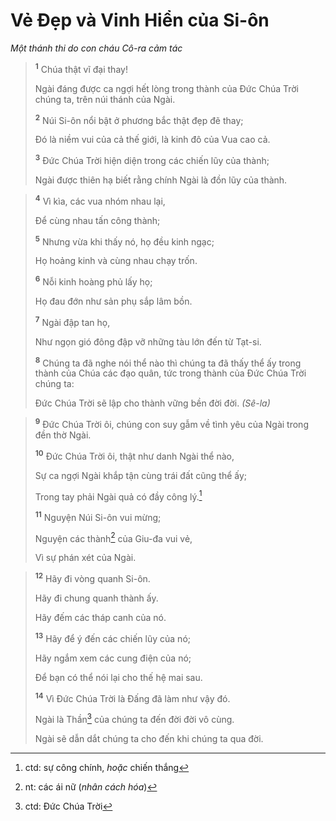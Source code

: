 # Vẻ Ðẹp và Vinh Hiển của Si-ôn
*Một thánh thi do con cháu Cô-ra cảm tác*

> <sup><b>1</b></sup> Chúa thật vĩ đại thay!
> 
> Ngài đáng được ca ngợi hết lòng trong thành của Ðức Chúa Trời chúng ta, trên núi thánh của Ngài.
> 
> <sup><b>2</b></sup> Núi Si-ôn nổi bật ở phương bắc thật đẹp đẽ thay;
> 
> Ðó là niềm vui của cả thế giới, là kinh đô của Vua cao cả.
> 
> <sup><b>3</b></sup> Ðức Chúa Trời hiện diện trong các chiến lũy của thành;
> 
> Ngài được thiên hạ biết rằng chính Ngài là đồn lũy của thành.
>


> <sup><b>4</b></sup> Vì kìa, các vua nhóm nhau lại,
> 
> Ðể cùng nhau tấn công thành;
> 
> <sup><b>5</b></sup> Nhưng vừa khi thấy nó, họ đều kinh ngạc;
> 
> Họ hoảng kinh và cùng nhau chạy trốn.
> 
> <sup><b>6</b></sup> Nỗi kinh hoàng phủ lấy họ;
> 
> Họ đau đớn như sản phụ sắp lâm bồn.
> 
> <sup><b>7</b></sup> Ngài đập tan họ,
> 
> Như ngọn gió đông đập vỡ những tàu lớn đến từ Tạt-si.
> 
> <sup><b>8</b></sup> Chúng ta đã nghe nói thể nào thì chúng ta đã thấy thể ấy trong thành của Chúa các đạo quân, tức trong thành của Ðức Chúa Trời chúng ta:
> 
> Ðức Chúa Trời sẽ lập cho thành vững bền đời đời. *(Sê-la)*
>


> <sup><b>9</b></sup> Ðức Chúa Trời ôi, chúng con suy gẫm về tình yêu của Ngài trong đền thờ Ngài.
> 
> <sup><b>10</b></sup> Ðức Chúa Trời ôi, thật như danh Ngài thể nào,
> 
> Sự ca ngợi Ngài khắp tận cùng trái đất cũng thể ấy;
> 
> Trong tay phải Ngài quả có đầy công lý.[^1-0958e927-449e-40e9-bcf8-acb1ee8e5182]
> 
> <sup><b>11</b></sup> Nguyện Núi Si-ôn vui mừng;
> 
> Nguyện các thành[^2-0958e927-449e-40e9-bcf8-acb1ee8e5182] của Giu-đa vui vẻ,
> 
> Vì sự phán xét của Ngài.
>


> <sup><b>12</b></sup> Hãy đi vòng quanh Si-ôn.
> 
> Hãy đi chung quanh thành ấy.
> 
> Hãy đếm các tháp canh của nó.
> 
> <sup><b>13</b></sup> Hãy để ý đến các chiến lũy của nó;
> 
> Hãy ngắm xem các cung điện của nó;
> 
> Ðể bạn có thể nói lại cho thế hệ mai sau.
> 
> <sup><b>14</b></sup> Vì Ðức Chúa Trời là Ðấng đã làm như vậy đó.
> 
> Ngài là Thần[^3-0958e927-449e-40e9-bcf8-acb1ee8e5182] của chúng ta đến đời đời vô cùng.
> 
> Ngài sẽ dẫn dắt chúng ta cho đến khi chúng ta qua đời.
>

[^1-0958e927-449e-40e9-bcf8-acb1ee8e5182]: ctd: sự công chính, *hoặc* chiến thắng
[^2-0958e927-449e-40e9-bcf8-acb1ee8e5182]: nt: các ái nữ (*nhân cách hóa*)
[^3-0958e927-449e-40e9-bcf8-acb1ee8e5182]: ctd: Ðức Chúa Trời